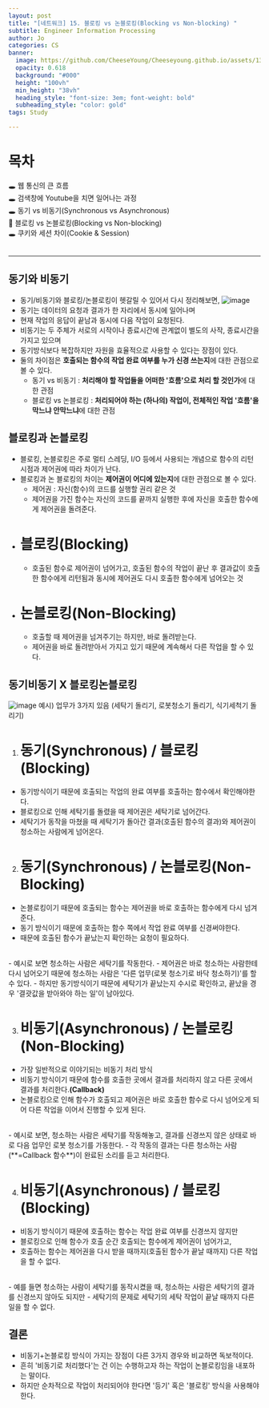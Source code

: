 ```yaml
---
layout: post
title: "[네트워크] 15. 블로킹 vs 논블로킹(Blocking vs Non-blocking) "
subtitle: Engineer Information Processing
author: Jo
categories: CS
banner:
  image: https://github.com/CheeseYoung/Cheeseyoung.github.io/assets/132384527/6045637f-ac7c-4612-9ba2-f02acdbbe8d6
  opacity: 0.618
  background: "#000"
  height: "100vh"
  min_height: "38vh"
  heading_style: "font-size: 3em; font-weight: bold"
  subheading_style: "color: gold"
tags: Study

---
```


# 목차
🕳 웹 통신의 큰 흐름 <br>
🕳 검색창에 Youtube을 치면 일어나는 과정 <br>
🕳 동기 vs 비동기(Synchronous vs Asynchronous) <br>
📌 블로킹 vs 논블로킹(Blocking vs Non-blocking) <br>
🕳 쿠키와 세션 차이(Cookie & Session) <br>
<br>
<hr>




## 동기와 비동기
- 동기/비동기와 블로킹/논블로킹이 헷갈릴 수 있어서 다시 정리해보면,
![image](https://github.com/CheeseYoung/Cheeseyoung.github.io/assets/132384527/2e013eb7-718b-45ed-9606-cc0a748c8f7c)
- 동기는 데이터의 요청과 결과가 한 자리에서 동시에 일어나며
- 현재 작업의 응답이 끝남과 동시에 다음 작업이 요청된다.
- 비동기는 두 주체가 서로의 시작이나 종료시간에 관계없이 별도의 사작, 종료시간을 가지고 있으며
- 동기방식보다 복잡하지만 자원을 효율적으로 사용할 수 있다는 장점이 있다.
- 둘의 차이점은 **호출되는 함수의 작업 완료 여부를 누가 신경 쓰는지**에 대한 관점으로 볼 수 있다.
  - 동기 vs 비동기 : **처리해야 할 작업들을 어떠한 '흐름'으로 처리 할 것인가**에 대한 관점
  - 블로킹 vs 논블로킹 : **처리되어야 하는 (하나의) 작업이, 전체적인 작업 '흐름'을 막느냐 안막느냐**에 대한 관점

## 블로킹과 논블로킹
- 블로킹, 논블로킹은 주로 멀티 스레딩, I/O 등에서 사용되는 개념으로 함수의 리턴 시점과 제어권에 따라 차이가 난다.
- 블로킹과 논 블로킹의 차이는 **제어권이 어디에 있는지**에 대한 관점으로 볼 수 있다.
  - 제어권 : 자신(함수)의 코드를 실행할 권리 같은 것
  - 제어권을 가진 함수는 자신의 코드를 끝까지 실행한 후에 자신을 호출한 함수에게 제어권을 돌려준다.
- # 블로킹(Blocking)
  - 호출된 함수로 제어권이 넘어가고, 호출된 함수의 작업이 끝난 후
    결과값이 호출한 함수에게 리턴됨과 동시에 제어권도 다시 호출한 함수에게 넘어오는 것
- # 논블로킹(Non-Blocking)
  - 호출할 때 제어권을 넘겨주기는 하지만, 바로 돌려받는다.
  - 제어권을 바로 돌려받아서 가지고 있기 때문에 계속해서 다른 작업을 할 수 있다.

## 동기비동기 X 블로킹논블로킹
![image](https://github.com/CheeseYoung/Cheeseyoung.github.io/assets/132384527/6045637f-ac7c-4612-9ba2-f02acdbbe8d6)
예시) 업무가 3가지 있음 (세탁기 돌리기, 로봇청소기 돌리기, 식기세척기 돌리기)
1. # 동기(Synchronous) / 블로킹(Blocking)
- 동기방식이기 때문에 호출되는 작업의 완료 여부를 호출하는 함수에서 확인해야한다.
- 블로킹으로 인해 세탁기를 돌렸을 때 제어권은 세탁기로 넘어간다.
- 세탁기가 동작을 마쳤을 때 세탁기가 돌아간 결과(호출된 함수의 결과)와 제어권이 청소하는 사람에게 넘어온다.

2. # 동기(Synchronous) / 논블로킹(Non-Blocking)
- 논블로킹이기 때문에 호출되는 함수는 제어권을 바로 호출하는 함수에게 다시 넘겨준다.
- 동기 방식이기 때문에 호출하는 함수 쪽에서 작업 완료 여부를 신경써야한다.
- 때문에 호출된 함수가 끝났는지 확인하는 요청이 필요하다.
<br>
- 예시로 보면 청소하는 사람은 세탁기를 작동한다.
- 제어권은 바로 청소하는 사람한테 다시 넘어오기 때문에 청소하는 사람은 '다른 업무(로봇 청소기로 바닥 청소하기)'를 할 수 있다.
- 하지만 동기방식이기 때문에 세탁기가 끝났는지 수시로 확인하고, 끝났을 경우 '결괏값을 받아와야 하는 일'이 남아있다.

3. # 비동기(Asynchronous) / 논블로킹(Non-Blocking)
- 가장 일반적으로 이야기되는 비동기 처리 방식
- 비동기 방식이기 때문에 함수를 호출한 곳에서 결과를 처리하지 않고 다른 곳에서 결과를 처리한다.**(Callback)**
- 논블로킹으로 인해 함수가 호출되고 제어권은 바로 호출한 함수로 다시 넘어오게 되어 다른 작업을 이어서 진행할 수 있게 된다.
<br>
- 예시로 보면, 청소하는 사람은 세탁기를 작동해놓고, 결과를 신경쓰지 않은 상태로 바로 다음 업무인 로봇 청소기를 가동한다.
- 각 작동의 결과는 다른 청소하는 사람(**=Callback 함수**)이 완료된 소리를 듣고 처리한다.

4. # 비동기(Asynchronous) / 블로킹(Blocking)
- 비동기 방식이기 때문에 호출하는 함수는 작업 완료 여부를 신경쓰지 않지만
- 블로킹으로 인해 함수가 호출 순간 호출되는 함수에게 제어권이 넘어가고,
- 호출하는 함수는 제어권을 다시 받을 때까지(호출된 함수가 끝날 때까지) 다른 작업을 할 수 없다.
<br>
- 예를 들면 청소하는 사람이 세탁기를 동작시켰을 때, 청소하는 사람은 세탁기의 결과를 신경쓰지 않아도 되지만
- 세탁기의 문제로 세탁기의 세탁 작업이 끝날 때까지 다른 일을 할 수 없다.

## 결론
- 비동기+논블로킹 방식이 가지는 장점이 다른 3가지 경우와 비교하면 독보적이다.
- 흔히 '비동기로 처리했다'는 건 이는 수행하고자 하는 작업이 논블로킹임을 내포하는 말이다.
- 하지만 순차적으로 작업이 처리되어야 한다면 '등기' 혹은 '블로킹' 방식을 사용해야한다.










